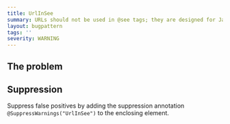 ```yaml
---
title: UrlInSee
summary: URLs should not be used in @see tags; they are designed for Java elements which could be used with @link.
layout: bugpattern
tags: ''
severity: WARNING
---
```


<!--
*** AUTO-GENERATED, DO NOT MODIFY ***
To make changes, edit the @BugPattern annotation or the explanation in docs/bugpattern.
-->


## The problem


## Suppression
Suppress false positives by adding the suppression annotation `@SuppressWarnings("UrlInSee")` to the enclosing element.
